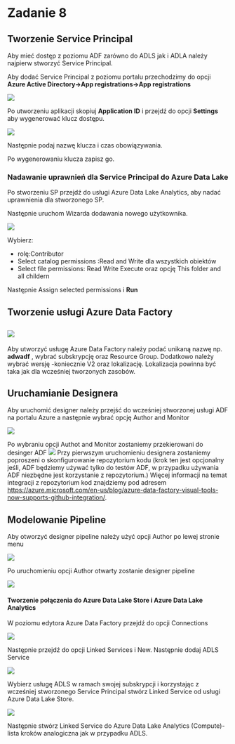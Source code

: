# Zadanie 8

## Tworzenie Service Principal

Aby mieć dostęp z poziomu ADF zarówno do ADLS jak i ADLA należy najpierw stworzyć Service Principal.

Aby dodać Service Principal z poziomu portalu przechodzimy do opcji **Azure Active Directory->App registrations->App registrations**

 

  ![](../Imgs/CreateNewSP.png)

Po utworzeniu aplikacji skopiuj **Application ID** i przejdź do opcji **Settings** aby wygenerować klucz dostępu.

![](../Imgs/SPKeys.png)

Następnie podaj nazwę klucza i czas obowiązywania. 

Po wygenerowaniu klucza zapisz go.

### Nadawanie uprawnień dla Service Principal do Azure Data Lake

Po stworzeniu SP przejdź do usługi Azure Data Lake Analytics, aby nadać uprawnienia dla stworzonego SP.

Następnie uruchom Wizarda dodawania nowego użytkownika.

![](../Imgs/ADLAUserWizard1.png)

Wybierz:

-  rolę:Contributor 
- Select catalog permissions :Read and Write dla wszystkich obiektów
- Select file permissions: Read Write Execute oraz opcję This folder and all childern

Następnie Assign selected permissions i **Run**

 

 

## Tworzenie usługi Azure Data Factory

## ![](../Imgs/CreateADF.png)

Aby utworzyć usługę Azure Data Factory należy podać unikaną nazwę np. **adwadf** , wybrać subskrypcję oraz Resource Group. Dodatkowo należy wybrać wersję -koniecznie V2 oraz lokalizację. Lokalizacja powinna być taka jak dla wcześniej tworzonych zasobów.

## Uruchamianie Designera

Aby uruchomić designer należy przejść do wcześniej stworzonej usługi ADF na portalu Azure a następnie wybrać opcję Author and Monitor

![](../Imgs/ADFRunDesinger.png)

Po wybraniu opcji Authot and Monitor zostaniemy przekierowani do desinger ADF
![](../Imgs/ADFDesigner.png)
Przy pierwszym uruchomieniu designera zostaniemy poproszeni o skonfigurowanie repozytorium kodu (krok ten jest opcjonalny jeśli, ADF będziemy używać tylko do testów ADF, w przypadku używania ADF niezbędne jest korzystanie z repozytorium.) Więcej informacji na temat integracji z repozytorium kod znajdziemy pod adresem https://azure.microsoft.com/en-us/blog/azure-data-factory-visual-tools-now-supports-github-integration/.

## Modelowanie Pipeline

Aby otworzyć designer pipeline należy użyć opcji Author po lewej stronie menu

![](../Imgs/ADFAuthor.png)

Po uruchomieniu opcji Author otwarty zostanie designer pipeline

![](../Imgs/ADFFlowDesigner.png)



#### Tworzenie połączenia do Azure Data Lake Store i Azure Data Lake Analytics

W poziomu edytora Azure Data Factory przejdź do opcji Connections

![](../Imgs/ADFConnections.png)

Następnie przejdź do opcji Linked Services i New. Następnie dodaj ADLS Service



![](../Imgs/ADFCreateADLSService.png)

Wybierz usługę ADLS w ramach swojej subskrypcji i korzystając z wcześniej stworzonego Service Principal stwórz Linked Service od usługi Azure Data Lake Store.

![](../Imgs/ADFCreateADLSServiceDetails.png)

Następnie stwórz Linked Service do Azure Data Lake Analytics (Compute)- lista kroków analogiczna jak w przypadku ADLS.

